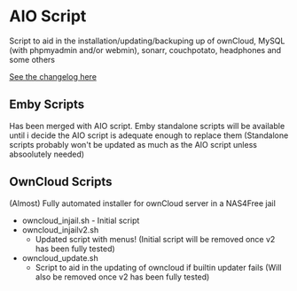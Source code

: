 # AIO Script

Script to aid in the installation/updating/backuping up of ownCloud, MySQL (with phpmyadmin and/or webmin), sonarr, couchpotato, headphones and some others

[See the changelog here](https://github.com/Nozza-VS/misc-code/blob/master/NAS4Free/CHANGELOG.md)

## Emby Scripts

Has been merged with AIO script. 
Emby standalone scripts will be available until i decide the AIO script is adequate enough to replace them
(Standalone scripts probably won't be updated as much as the AIO script unless absoolutely needed)

## OwnCloud Scripts

(Almost) Fully automated installer for ownCloud server in a NAS4Free jail

* owncloud_injail.sh - Initial script
* owncloud_injailv2.sh 
   * Updated script with menus! (Initial script will be removed once v2 has been fully tested)
* owncloud_update.sh
   * Script to aid in the updating of owncloud if builtin updater fails (Will also be removed once v2 has been fully tested)